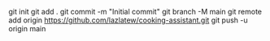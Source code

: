 git init
git add .
git commit -m "Initial commit"
git branch -M main
git remote add origin https://github.com/lazlatew/cooking-assistant.git
git push -u origin main
